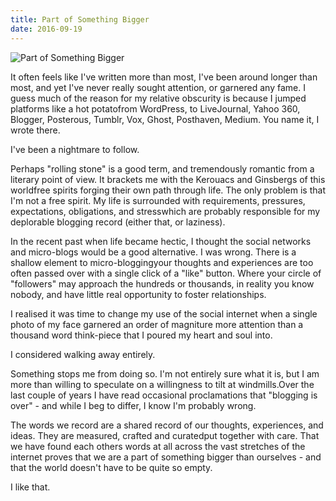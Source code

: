 ```yaml
---
title: Part of Something Bigger
date: 2016-09-19
---
```


![Part of Something Bigger](https://source.unsplash.com/DWyRC2juMgs/1600x900)

It often feels like I've written more than most, I've been around longer than most, and yet I've never really sought attention, or garnered any fame. I guess much of the reason for my relative obscurity is because I jumped platforms like a hot potatofrom WordPress, to LiveJournal, Yahoo 360, Blogger, Posterous, Tumblr, Vox, Ghost, Posthaven, Medium. You name it, I wrote there.

I've been a nightmare to follow.

Perhaps "rolling stone" is a good term, and tremendously romantic from a literary point of view. It brackets me with the Kerouacs and Ginsbergs of this worldfree spirits forging their own path through life. The only problem is that I'm not a free spirit. My life is surrounded with requirements, pressures, expectations, obligations, and stresswhich are probably responsible for my deplorable blogging record (either that, or laziness).

In the recent past when life became hectic, I thought the social networks and micro-blogs would be a good alternative. I was wrong. There is a shallow element to micro-bloggingyour thoughts and experiences are too often passed over with a single click of a "like" button. Where your circle of "followers" may approach the hundreds or thousands, in reality you know nobody, and have little real opportunity to foster relationships.

I realised it was time to change my use of the social internet when a single photo of my face garnered an order of magniture more attention than a thousand word think-piece that I poured my heart and soul into.

I considered walking away entirely.

Something stops me from doing so. I'm not entirely sure what it is, but I am more than willing to speculate on a willingness to tilt at windmills.Over the last couple of years I have read occasional proclamations that "blogging is over" - and while I beg to differ, I know I'm probably wrong.

The words we record are a shared record of our thoughts, experiences, and ideas. They are measured, crafted and curatedput together with care. That we have found each others words at all across the vast stretches of the internet proves that we are a part of something bigger than ourselves - and that the world doesn't have to be quite so empty.

I like that.